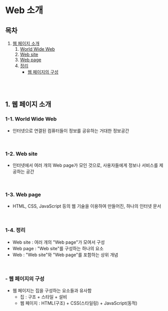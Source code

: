 # Web 소개

## 목차

1. [웹 페이지 소개](#1-웹-페이지-소개)
    1. [World Wide Web](#1-1-world-wide-web)
    2. [Web site](#1-2-web-site)
    3. [Web page](#1-3-web-page)
    4. [정리](#1-4-정리)
        - [웹 페이지의 구성](#웹-페이지의-구성)

<br>
<br>

## 1. 웹 페이지 소개

### 1-1. World Wide Web

-   인터넷으로 연결된 컴퓨터들이 정보를 공유하는 거대한 정보공간

<br>

### 1-2. Web site

-   인터넷에서 여러 개의 Web page가 모인 것으로, 사용자들에게 정보나 서비스를 제공하는 공간

<br>

### 1-3. Web page

-   HTML, CSS, JavaScript 등의 웹 기술을 이용하여 만들어진, 하나의 인터넷 문서

<br>

### 1-4. 정리

-   Web site : 여러 개의 "Web page"가 모여서 구성
-   Web page : "Web site"를 구성하는 하나의 요소
-   Web : "Web site"와 "Web page"를 포함하는 상위 개념

<br>

### - 웹 페이지의 구성

-   웹 페이지는 집을 구성하는 요소들과 유사함
    -   집 : 구조 + 스타일 + 설비
    -   웹 페이지 : HTML(구조) + CSS(스타일링) + JavaScript(동적)
